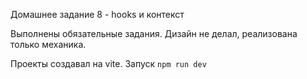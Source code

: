 Домашнее задание 8 - hooks и контекст

Выполнены обязательные задания.
Дизайн не делал, реализована только механика.

Проекты создавал на vite. Запуск `npm run dev`